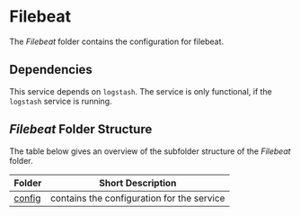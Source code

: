 # Filebeat

The *Filebeat* folder contains the configuration for filebeat.

## Dependencies

This service depends on `logstash`. The service is only functional, if the `logstash` service is running.

## *Filebeat* Folder Structure

The table below gives an overview of the subfolder structure of the *Filebeat* folder.

| Folder | Short Description |
| ----   |     ----          |
| [config](config/) | contains the configuration for the service |

